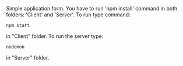 Simple application form.
You have to run 'npm install' command in both folders: 'Client' and 'Server'.
To run type command:
```
npm start
```
in "Client" folder. To run the server type:
```
nodemon
```
in "Server" folder.
